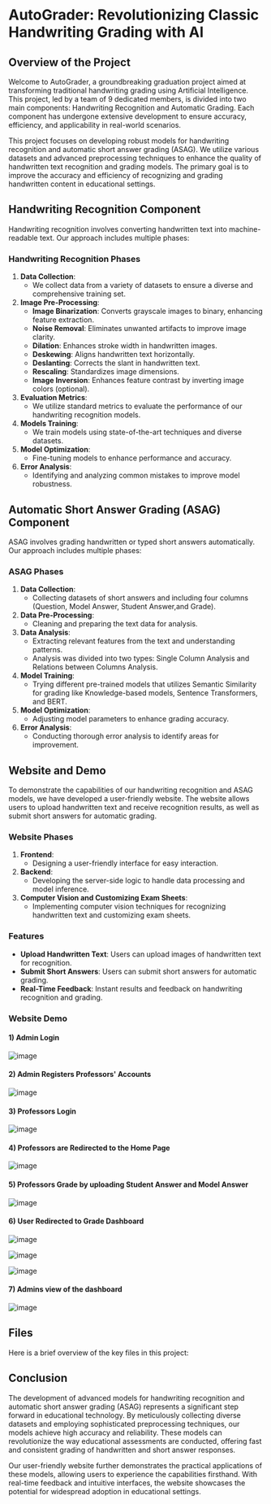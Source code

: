 # AutoGrader: Revolutionizing Classic Handwriting Grading with AI

## Overview of the Project

Welcome to AutoGrader, a groundbreaking graduation project aimed at transforming traditional handwriting grading using Artificial Intelligence. This project, led by a team of 9 dedicated members, is divided into two main components: Handwriting Recognition and Automatic Grading. Each component has undergone extensive development to ensure accuracy, efficiency, and applicability in real-world scenarios.

This project focuses on developing robust models for handwriting recognition and automatic short answer grading (ASAG). We utilize various datasets and advanced preprocessing techniques to enhance the quality of handwritten text recognition and grading models. The primary goal is to improve the accuracy and efficiency of recognizing and grading handwritten content in educational settings.

## Handwriting Recognition Component
Handwriting recognition involves converting handwritten text into machine-readable text. Our approach includes multiple phases:

### Handwriting Recognition Phases
1. **Data Collection**: 
   - We collect data from a variety of datasets to ensure a diverse and comprehensive training set.
2. **Image Pre-Processing**: 
   - **Image Binarization**: Converts grayscale images to binary, enhancing feature extraction.
   - **Noise Removal**: Eliminates unwanted artifacts to improve image clarity.
   - **Dilation**: Enhances stroke width in handwritten images.
   - **Deskewing**: Aligns handwritten text horizontally.
   - **Deslanting**: Corrects the slant in handwritten text.
   - **Rescaling**: Standardizes image dimensions.
   - **Image Inversion**: Enhances feature contrast by inverting image colors (optional).
3. **Evaluation Metrics**: 
   - We utilize standard metrics to evaluate the performance of our handwriting recognition models.
4. **Models Training**: 
   - We train models using state-of-the-art techniques and diverse datasets.
5. **Model Optimization**: 
   - Fine-tuning models to enhance performance and accuracy.
6. **Error Analysis**: 
   - Identifying and analyzing common mistakes to improve model robustness.

## Automatic Short Answer Grading (ASAG) Component
ASAG involves grading handwritten or typed short answers automatically. Our approach includes multiple phases:

### ASAG Phases
1. **Data Collection**: 
   - Collecting datasets of short answers and including four columns (Question, Model Answer, Student Answer,and Grade).
2. **Data Pre-Processing**: 
   - Cleaning and preparing the text data for analysis.
3. **Data Analysis**: 
   - Extracting relevant features from the text and understanding patterns.
   - Analysis was divided into two types: Single Column Analysis and Relations between Columns Analysis.
4. **Model Training**: 
   - Trying different pre-trained models that utilizes Semantic Similarity for grading like Knowledge-based models, Sentence Transformers, and BERT.
5. **Model Optimization**: 
   - Adjusting model parameters to enhance grading accuracy.
6. **Error Analysis**: 
   - Conducting thorough error analysis to identify areas for improvement.

## Website and Demo
To demonstrate the capabilities of our handwriting recognition and ASAG models, we have developed a user-friendly website. The website allows users to upload handwritten text and receive recognition results, as well as submit short answers for automatic grading. 

### Website Phases
1. **Frontend**: 
   - Designing a user-friendly interface for easy interaction.
2. **Backend**: 
   - Developing the server-side logic to handle data processing and model inference.
3. **Computer Vision and Customizing Exam Sheets**: 
   - Implementing computer vision techniques for recognizing handwritten text and customizing exam sheets.

### Features
- **Upload Handwritten Text**: Users can upload images of handwritten text for recognition.
- **Submit Short Answers**: Users can submit short answers for automatic grading.
- **Real-Time Feedback**: Instant results and feedback on handwriting recognition and grading.
  

### Website Demo
#### 1) Admin Login
![image](https://github.com/AmrSheta22/AutoGrader/assets/78879424/9d284032-c13f-464f-9e37-4680f1ef8b3c)

#### 2) Admin Registers Professors' Accounts
![image](https://github.com/AmrSheta22/AutoGrader/assets/78879424/249a7a93-6227-4cf2-9d0d-103e8e449a59)

#### 3) Professors Login
![image](https://github.com/AmrSheta22/AutoGrader/assets/78879424/7f97dc01-7b0a-4e07-bba8-1d0d599ded6d)

#### 4) Professors are Redirected to the Home Page
![image](https://github.com/AmrSheta22/AutoGrader/assets/78879424/5f0582d0-0ead-445c-8c7e-476069734d70)

#### 5) Professors Grade by uploading Student Answer and Model Answer
![image](https://github.com/AmrSheta22/AutoGrader/assets/78879424/d30c8341-1be0-4f69-9262-c4714d2eadd9)

#### 6) User Redirected to Grade Dashboard
![image](https://github.com/AmrSheta22/AutoGrader/assets/78879424/eb770b9f-28bb-4b70-bf63-2a642246aaf1)

![image](https://github.com/AmrSheta22/AutoGrader/assets/78879424/58a7adcf-dd84-40fb-8778-c072c803ef63)

![image](https://github.com/AmrSheta22/AutoGrader/assets/78879424/5c4f8dc9-badc-4708-82ce-9e34f56d2a37)

#### 7) Admins view of the dashboard
![image](https://github.com/AmrSheta22/AutoGrader/assets/78879424/c439df1d-5d60-41ac-b399-f038ab27c134)

## Files
Here is a brief overview of the key files in this project:

## Conclusion
The development of advanced models for handwriting recognition and automatic short answer grading (ASAG) represents a significant step forward in educational technology. By meticulously collecting diverse datasets and employing sophisticated preprocessing techniques, our models achieve high accuracy and reliability. These models can revolutionize the way educational assessments are conducted, offering fast and consistent grading of handwritten and short answer responses.

Our user-friendly website further demonstrates the practical applications of these models, allowing users to experience the capabilities firsthand. With real-time feedback and intuitive interfaces, the website showcases the potential for widespread adoption in educational settings.
